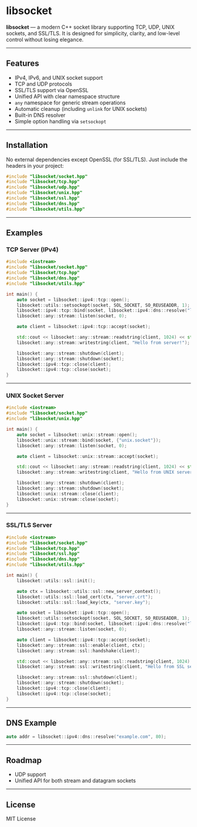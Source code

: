  # libsocket

 **libsocket** — a modern C++ socket library supporting TCP, UDP, UNIX sockets, and SSL/TLS.
 It is designed for simplicity, clarity, and low-level control without losing elegance.

 ---

 ## Features

 - IPv4, IPv6, and UNIX socket support
 - TCP and UDP protocols
 - SSL/TLS support via OpenSSL
 - Unified API with clear namespace structure
 - `any` namespace for generic stream operations
 - Automatic cleanup (including `unlink` for UNIX sockets)
 - Built-in DNS resolver
 - Simple option handling via `setsockopt`

 ---

 ## Installation

 No external dependencies except OpenSSL (for SSL/TLS).
 Just include the headers in your project:

 ```cpp
 #include "libsocket/socket.hpp"
 #include "libsocket/tcp.hpp"
 #include "libsocket/udp.hpp"
 #include "libsocket/unix.hpp"
 #include "libsocket/ssl.hpp"
 #include "libsocket/dns.hpp"
 #include "libsocket/utils.hpp"
 ```

 ---

 ## Examples

 ### TCP Server (IPv4)

 ```cpp
 #include <iostream>
 #include "libsocket/socket.hpp"
 #include "libsocket/tcp.hpp"
 #include "libsocket/dns.hpp"
 #include "libsocket/utils.hpp"

 int main() {
     auto socket = libsocket::ipv4::tcp::open();
     libsocket::utils::setsockopt(socket, SOL_SOCKET, SO_REUSEADDR, 1);
     libsocket::ipv4::tcp::bind(socket, libsocket::ipv4::dns::resolve("localhost", 8000));
     libsocket::any::stream::listen(socket, 0);

     auto client = libsocket::ipv4::tcp::accept(socket);

     std::cout << libsocket::any::stream::readstring(client, 1024) << std::endl;
     libsocket::any::stream::writestring(client, "Hello from server!");

     libsocket::any::stream::shutdown(client);
     libsocket::any::stream::shutdown(socket);
     libsocket::ipv4::tcp::close(client);
     libsocket::ipv4::tcp::close(socket);
 }
 ```

 ---

 ### UNIX Socket Server

 ```cpp
 #include <iostream>
 #include "libsocket/socket.hpp"
 #include "libsocket/unix.hpp"

 int main() {
     auto socket = libsocket::unix::stream::open();
     libsocket::unix::stream::bind(socket, {"unix.socket"});
     libsocket::any::stream::listen(socket, 0);

     auto client = libsocket::unix::stream::accept(socket);

     std::cout << libsocket::any::stream::readstring(client, 1024) << std::endl;
     libsocket::any::stream::writestring(client, "Hello from UNIX server!");

     libsocket::any::stream::shutdown(client);
     libsocket::any::stream::shutdown(socket);
     libsocket::unix::stream::close(client);
     libsocket::unix::stream::close(socket);
 }
 ```

 ---

 ### SSL/TLS Server

 ```cpp
 #include <iostream>
 #include "libsocket/socket.hpp"
 #include "libsocket/tcp.hpp"
 #include "libsocket/ssl.hpp"
 #include "libsocket/dns.hpp"
 #include "libsocket/utils.hpp"

 int main() {
     libsocket::utils::ssl::init();

     auto ctx = libsocket::utils::ssl::new_server_context();
     libsocket::utils::ssl::load_cert(ctx, "server.crt");
     libsocket::utils::ssl::load_key(ctx, "server.key");

     auto socket = libsocket::ipv4::tcp::open();
     libsocket::utils::setsockopt(socket, SOL_SOCKET, SO_REUSEADDR, 1);
     libsocket::ipv4::tcp::bind(socket, libsocket::ipv4::dns::resolve("localhost", 8000));
     libsocket::any::stream::listen(socket, 0);

     auto client = libsocket::ipv4::tcp::accept(socket);
     libsocket::any::stream::ssl::enable(client, ctx);
     libsocket::any::stream::ssl::handshake(client);

     std::cout << libsocket::any::stream::ssl::readstring(client, 1024) << std::endl;
     libsocket::any::stream::ssl::writestring(client, "Hello from SSL server!");

     libsocket::any::stream::ssl::shutdown(client);
     libsocket::any::stream::shutdown(socket);
     libsocket::ipv4::tcp::close(client);
     libsocket::ipv4::tcp::close(socket);
 }
 ```

 ---

 ## DNS Example

 ```cpp
 auto addr = libsocket::ipv4::dns::resolve("example.com", 80);
 ```

 ---

 ## Roadmap

 - UDP support
 - Unified API for both stream and datagram sockets

 ---

 ## License

 MIT License
